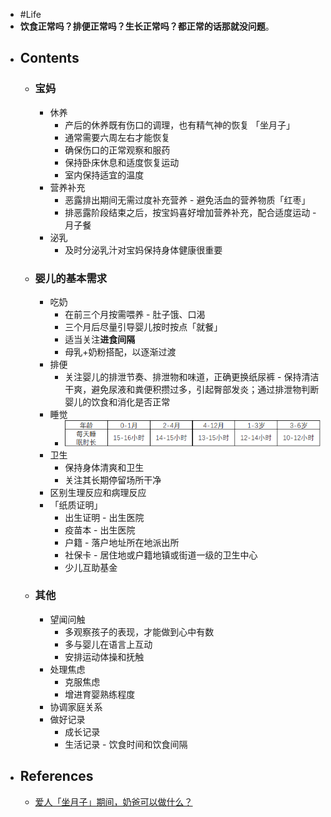 - #Life
- **饮食正常吗？排便正常吗？生长正常吗？都正常的话那就没问题**。
- ## Contents
	- ### 宝妈
		- 休养
			- 产后的休养既有伤口的调理，也有精气神的恢复 「坐月子」
			- 通常需要六周左右才能恢复
			- 确保伤口的正常观察和服药
			- 保持卧床休息和适度恢复运动
			- 室内保持适宜的温度
		- 营养补充
			- 恶露排出期间无需过度补充营养 - 避免活血的营养物质「红枣」
			- 排恶露阶段结束之后，按宝妈喜好增加营养补充，配合适度运动 - 月子餐
		- 泌乳
			- 及时分泌乳汁对宝妈保持身体健康很重要
	- ### 婴儿的基本需求
		- 吃奶
			- 在前三个月按需喂养 - 肚子饿、口渴
			- 三个月后尽量引导婴儿按时按点「就餐」
			- 适当关注**进食间隔**
			- 母乳+奶粉搭配，以逐渐过渡
		- 排便
			- 关注婴儿的排泄节奏、排泄物和味道，正确更换纸尿裤 - 保持清洁干爽，避免尿液和粪便积攒过多，引起臀部发炎；通过排泄物判断婴儿的饮食和消化是否正常
		- 睡觉
			- ![image.png](../assets/image_1658749247095_0.png)
		- 卫生
			- 保持身体清爽和卫生
			- 关注其长期停留场所干净
		- 区别生理反应和病理反应
		- 「纸质证明」
			- 出生证明 - 出生医院
			- 疫苗本 - 出生医院
			- 户籍 - 落户地址所在地派出所
			- 社保卡 - 居住地或户籍地镇或街道一级的卫生中心
			- 少儿互助基金
	- ### 其他
		- 望闻问触
			- 多观察孩子的表现，才能做到心中有数
			- 多与婴儿在语言上互动
			- 安排运动体操和抚触
		- 处理焦虑
			- 克服焦虑
			- 增进育婴熟练程度
		- 协调家庭关系
		- 做好记录
			- 成长记录
			- 生活记录 - 饮食时间和饮食间隔
- ## References
	- [ 爱人「坐月子」期间，奶爸可以做什么？](https://sspai.com/post/74361)